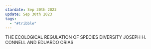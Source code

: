 ```yaml
---
stardate: Sep 30th 2023
update: Sep 30th 2023
tags:
  - "#tribble"
---
```

THE ECOLOGICAL REGULATION OF SPECIES DIVERSITY JOSEPH H. CONNELL AND EDUARDO ORIAS